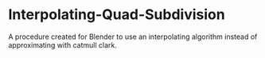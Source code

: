 # Interpolating-Quad-Subdivision
A procedure created for Blender to use an interpolating algorithm instead of approximating with catmull clark.
